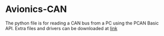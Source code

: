 # Avionics-CAN

The python file is for reading a CAN bus from a PC using the PCAN Basic API. Extra files and drivers can be downloaded at [link](https://www.peak-system.com/PCAN-Basic-Linux.433.0.html?&L=1#)
